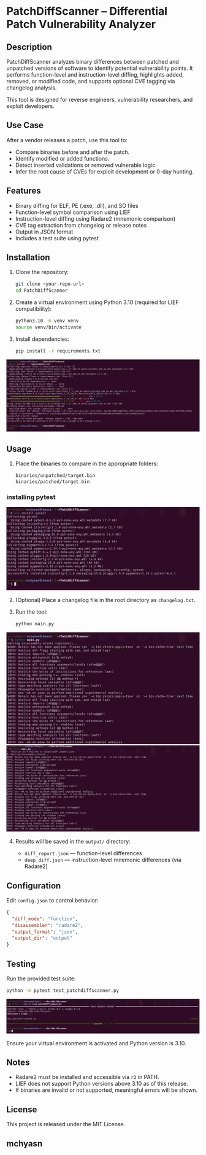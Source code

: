 # PatchDiffScanner – Differential Patch Vulnerability Analyzer

## Description

PatchDiffScanner analyzes binary differences between patched and unpatched versions of software to identify potential vulnerability points. It performs function-level and instruction-level diffing, highlights added, removed, or modified code, and supports optional CVE tagging via changelog analysis.

This tool is designed for reverse engineers, vulnerability researchers, and exploit developers.

## Use Case

After a vendor releases a patch, use this tool to:

* Compare binaries before and after the patch.
* Identify modified or added functions.
* Detect inserted validations or removed vulnerable logic.
* Infer the root cause of CVEs for exploit development or 0-day hunting.

## Features

* Binary diffing for ELF, PE (.exe, .dll), and SO files
* Function-level symbol comparison using LIEF
* Instruction-level diffing using Radare2 (mnemonic comparison)
* CVE tag extraction from changelog or release notes
* Output in JSON format
* Includes a test suite using pytest

## Installation

1. Clone the repository:

   ```bash
   git clone <your-repo-url>
   cd PatchDiffScanner
   ```

2. Create a virtual environment using Python 3.10 (required for LIEF compatibility):

   ```bash
   python3.10 -m venv venv
   source venv/bin/activate
   ```

3. Install dependencies:

   ```bash
   pip install -r requirements.txt
   ```
![Patch Differential Analyzer](https://raw.githubusercontent.com/mchyasn/cybersecurity-tools/main/02-Vulnerability-Scanning-and-Exploitation/PatchDiffScanner/screenshots/0.png)

## Usage

1. Place the binaries to compare in the appropriate folders:

   ```
   binaries/unpatched/target.bin
   binaries/patched/target.bin
   ```
### installing pytest 

![Patch Differential Analyzer](https://raw.githubusercontent.com/mchyasn/cybersecurity-tools/main/02-Vulnerability-Scanning-and-Exploitation/PatchDiffScanner/screenshots/2.png)

2. (Optional) Place a changelog file in the root directory as `changelog.txt`.

3. Run the tool:

   ```bash
   python main.py
   ```
![Patch Differential Analyzer](https://raw.githubusercontent.com/mchyasn/cybersecurity-tools/main/02-Vulnerability-Scanning-and-Exploitation/PatchDiffScanner/screenshots/1.png)
![Patch Differential Analyzer](https://raw.githubusercontent.com/mchyasn/cybersecurity-tools/main/02-Vulnerability-Scanning-and-Exploitation/PatchDiffScanner/screenshots/22.png)

4. Results will be saved in the `output/` directory:

   * `diff_report.json` — function-level differences
   * `deep_diff.json` — instruction-level mnemonic differences (via Radare2)

## Configuration

Edit `config.json` to control behavior:

```json
{
  "diff_mode": "function",
  "disassembler": "radare2",
  "output_format": "json",
  "output_dir": "output"
}
```

## Testing

Run the provided test suite:

```bash
python -m pytest test_patchdiffscanner.py
```
![Patch Differential Analyzer](https://raw.githubusercontent.com/mchyasn/cybersecurity-tools/main/02-Vulnerability-Scanning-and-Exploitation/PatchDiffScanner/screenshots/3.png)

Ensure your virtual environment is activated and Python version is 3.10.

## Notes

* Radare2 must be installed and accessible via `r2` in PATH.
* LIEF does not support Python versions above 3.10 as of this release.
* If binaries are invalid or not supported, meaningful errors will be shown.

## License

This project is released under the MIT License.

## mchyasn
